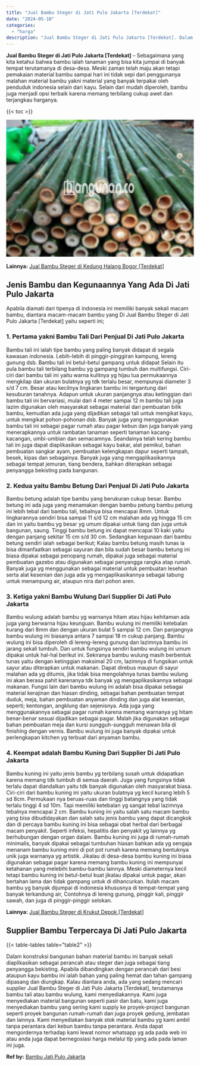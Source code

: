 ```yaml
---
title: "Jual Bambu Steger di Jati Pulo Jakarta [Terdekat]"
date: "2024-05-10"
categories: 
  - "harga"
description: "Jual Bambu Steger di Jati Pulo Jakarta [Terdekat]. Dalam konstruksi bangunan bahan material bambu ini banyak sekali diaplikasikan sebagai perancah atau stege..."
---
```


**Jual Bambu Steger di Jati Pulo Jakarta \[Terdekat\]** – Sebagaimana yang kita ketahui bahwa bambu ialah tanaman yang bisa kita jumpai di banyak tempat terutamanya di desa-desa. Meski zaman telah maju akan tetapi pemakaian material bambu sampai hari ini tidak sepi dari penggunanya malahan material bambu yakni material yang banyak terpakai oleh penduduk indonesia selain dari kayu. Selain dari mudah diperoleh, bambu juga menjadi opsi terbaik karena memang terbilang cukup awet dan terjangkau harganya.

{{< toc >}}

![Jual Bambu Steger di Jati Pulo Jakarta [Terdekat]](/images/jual-bambu-tali-23.png)

**Lainnya:** [Jual Bambu Steger di Kedung Halang Bogor \[Terdekat\]](https://bambu.bangunan.co/jual-bambu-steger-di-kedung-halang-bogor-terdekat/)

## Jenis Bambu dan Kegunaannya Yang Ada Di Jati Pulo Jakarta

Apabila diamati dari tipenya di indonesia ini memiliki banyak sekali macam bambu, diantara macam-macam bambu yang Di Jual Bambu Steger di Jati Pulo Jakarta \[Terdekat\] yaitu seperti ini;

### 1\. Pertama yakni Bambu Tali Dari Penjual Di Jati Pulo Jakarta

Bambu tali ini ialah tipe bambu yang paling banyak didapat di segala kawasan indonesia. Lebih-lebih di pinggir-pinggiran kampung, lereng gunung dsb. Bambu tali ini betul-betul gampang untuk didapat Selain itu pula bambu tali terbilang bambu yg gampang tumbuh dan multifungsi. Ciri-ciri dari bambu tali ini yaitu warna kulitnya yg hijau tua permukaannya mengkilap dan ukuran bulatnya yg tdk terlalu besar, mempunyai diameter 3 s/d 7 cm. Besar atau kecilnya lingkaran bambu ini tergantung dari kesuburan tanahnya. Adapun untuk ukuran panjangnya atau ketinggian dari bambu tali ini bervariasi, mulai dari 4 meter sampai 12 m bambu tali juga lazim digunakan oleh masyarakat sebagai material dari pembuatan bilik bambu, kemudian ada juga yang dijadikan sebagai tali untuk mengikat kayu, untuk mengikat pohon-pohonan dsb. Banyak juga yang menggunakan bambu tali ini sebagai pagar rumah atau pagar kebun dan juga banyak yang menerapkannya untuk rambatan tanaman seperti tanaman kacang-kacangan, umbi-umbian dan semacamnya. Seandainya telah kering bambu tali ini juga dapat diaplikasikan sebagai kayu bakar, alat pemikul, bahan pembuatan sangkar ayam, pembuatan kelengkapan dapur seperti tampah, besek, kipas dan sebagainya. Banyak juga yang mengaplikasikannya sebagai tempat jemuran, tiang bendera, bahkan diterapkan sebagai penyangga bekisting pada bangunan.

### 2\. Kedua yaitu Bambu Betung Dari Penjual Di Jati Pulo Jakarta

Bambu betung adalah tipe bambu yang berukuran cukup besar. Bambu betung ini ada juga yang menamakan dengan bambu petung bambu petung ini lebih tebal dari bambu tali, tebalnya bisa mencapai 8mm. Untuk lingkarannya sendiri bisa sampai 11 s/d 12 cm malahan ada yg hingga 15 cm dan ini yaitu bambu yg besar yg umum dipakai untuk tiang dan juga untuk bangunan, saung. Tinggi bambu betung ini dapat mencapai 10 kaki yaitu dengan panjang sekitar 15 cm s/d 30 cm. Sedangkan kegunaan dari bambu betung sendiri ialah sebagai berikut; Kalau bambu betung masih tunas ia bisa dimanfaatkan sebagai sayuran dan bila sudah besar bambu betung ini biasa dipakai sebagai penopang rumah, dipakai juga sebagai material pembuatan gazebo atau digunakan sebagai penyangga rangka atap rumah. Banyak juga yg menggunakan sebagai material untuk pembuatan lesehan serta alat kesenian dan juga ada yg mengaplikasikannya sebagai tabung untuk menampung air, ataupun nira dari pohon aren.

### 3\. Ketiga yakni Bambu Wulung Dari Supplier Di Jati Pulo Jakarta

Bambu wulung adalah bambu yg warnanya hitam atau hijau kehitaman ada juga yang berwarna hijau keunguan. Bambu wulung ini memiliki ketebalan kurang dari 8mm dan dengan ukuran bulat 5 sampai 12 cm. Dan panjangnya bambu wulung ini biasanya antara 7 sampai 18 m cukup panjang. Bambu wulung ini bisa diperoleh di lereng-lereng gunung dan lazimnya bambu ini jarang sekali tumbuh. Dan untuk fungsinya sendiri bambu wulung ini umum dipakai untuk hal-hal berikut ini. Sekiranya bambu wulung masih berbentuk tunas yaitu dengan ketinggian maksimal 20 cm, lazimnya di fungsikan untuk sayur atau diterapkan untuk makanan. Dapat direbus maupun di sayur malahan ada yg ditumis, jika tidak bisa mengolahnya tunas bambu wulung ini akan berasa pahit karenanya tdk banyak yg mengaplikasikannya sebagai makanan. Fungsi lain dari bambu wulung ini adalah bisa dipakai sebagai material kerajinan dan hiasan dinding, sebagai bahan pembuatan tempat duduk, meja, bahan pembuatan anyaman dinding dan juga alat kesenian, seperti; kentongan, angklung dan sejenisnya. Ada juga yang menggunakannya sebagai pagar rumah karena memang warnanya yg hitam benar-benar sesuai dijadikan sebagai pagar. Malah jika digunakan sebagai bahan pembuatan meja dan kursi sungguh-sungguh menawan bila di finishing dengan vernis. Bambu wulung ini juga banyak dipakai untuk perlengkapan kitchen yg terbuat dari anyaman bambu.

### 4\. Keempat adalah Bambu Kuning Dari Supplier Di Jati Pulo Jakarta

Bambu kuning ini yaitu jenis bambu yg terbilang susah untuk didapatkan karena memang tdk tumbuh di semua daerah. Juga yang fungsinya tidak terlalu dapat diandalkan yaitu tdk banyak digunakan oleh masyarakat biasa. Ciri-ciri dari bambu kuning ini yaitu ukuran bulatnya yg kecil kurang lebih 5 sd 8cm. Permukaan nya beruas-ruas dan tinggi batangnya yang tidak terlalu tinggi 4 sd 10m. Tapi memiliki ketebalan yg sangat tebal lazimnya tebalnya mencapai 2 cm. Bambu kuning ini yaitu salah satu macam bambu yang bisa dibudidayakan dan salah satu jenis bambu yang dapat dicangkok dan di percaya bambu kuning ini bisa sebagai obat herbal dari berbagai macam penyakit. Seperti infeksi, hepatitis dan penyakit yg lainnya yg berhubungan dengan organ dalam. Bambu kuning ini juga di rumah-rumah minimalis, banyak dipakai sebagai tumbuhan hiasan bahkan ada yg sengaja menanam bambu kuning mini di pot pot rumah karena memang bentuknya unik juga warnanya yg artistik. Jikalau di desa-desa bambu kuning ini biasa digunakan sebagai pagar karena memang bambu kuning ini mempunyai ketahanan yang melebihi bambu-bambu lainnya. Meski diameternya kecil tetapi bambu kuning ini betul-betul kuat jikalau dipakai untuk pagar, akan bertahan lama dan tidak gampang untuk di dihancurkan. Itulah macam bambu yg banyak dijumpai di indonesia khususnya di tempat-tempat yang banyak terkandung air, Contohnya di lereng gunung, pinggir kali, pinggir sawah, dan juga di pinggir-pinggir selokan.

**Lainnya:** [Jual Bambu Steger di Krukut Depok \[Terdekat\]](https://bambu.bangunan.co/jual-bambu-steger-di-krukut-depok-terdekat/)

## Supplier Bambu Terpercaya Di Jati Pulo Jakarta

{{< table-tables table="table2" >}}

Dalam konstruksi bangunan bahan material bambu ini banyak sekali diaplikasikan sebagai perancah atau steger dan juga sebagai tiang penyangga bekisting. Apabila dibandingkan dengan perancah dari besi ataupun kayu bambu ini ialah bahan yang paling hemat dan tahan gampang dipasang dan diungkap. Kalau diantara anda, ada yang sedang mencari supplier Jual Bambu Steger di Jati Pulo Jakarta \[Terdekat\], terutamanya bambu tali atau bambu wulung, kami menyediakannya. Kami juga menyediakan material bangunan seperti pasir dan batu, kami juga menyediakan bambu yang sering kami supply ke proyek-project bangunan seperti proyek bangunan rumah-rumah dan juga proyek gedung, jembatan dan lainnya. Kami menyediakan banyak stok material bambu yg kami ambil tanpa perantara dari kebun bambu tanpa perantara. Anda dapat mengordernya terhadap kami lewat nomor whatsapp yg ada pada web ini atau anda juga dapat bernegosiasi harga melalui tlp yang ada pada laman ini juga.

**Ref by:** [Bambu Jati Pulo Jakarta](https://id.wikipedia.org/wiki/Bambu)
